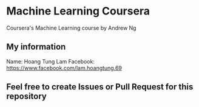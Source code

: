 # Machine Learning Coursera
Coursera's Machine Learning course by Andrew Ng

## My information
Name: Hoang Tung Lam
Facebook: https://www.facebook.com/lam.hoangtung.69

## Feel free to create Issues or Pull Request for this repository 

